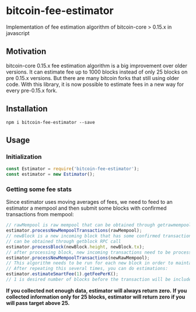 # bitcoin-fee-estimator
Implementation of fee estimation algorithm of bitcoin-core > 0.15.x in javascript

## Motivation
bitcoin-core 0.15.x fee estimation algorithm is a big improvement over older versions.
It can estimate fee up to 1000 blocks instead of only 25 blocks
on pre 0.15.x versions. But there are many bitcoin forks that still using older code.
With this library, it is now possible to estimate fees in a new way for every pre-0.15.x fork.

## Installation
`npm i bitcoin-fee-estimator --save`

## Usage

### Initialization
```javascript
const Estimator = require('bitcoin-fee-estimator');
const estimator = new Estimator();
```

### Getting some fee stats
Since estimator uses moving averages of fees, we need to feed to an estimator
a mempool and then submit some blocks with confirmed transactions from mempool:
```javascript
// rawMempool is raw mempool that can be obtained through getrawmempool RPC call to bitcoin node
estimator.processNewMempoolTransactions(rawMempool);
// newBlock is a new incoming block that has some confirmed transactions from mempool.
// can be obtained through getblock RPC call
estimator.processBlock(newBlock.height, newBlock.tx);
// after processing block, new incoming transactions need to be processed:
estimator.processNewMempoolTransactions(newRawMempool);
// This algorithm needs to be run for each new block in order to maintain up to date bitcoin fee statistics.
// After repeating this several times, you can do estimations:
estimator.estimateSmartFee(1).getFeePerK();
// 1 is desired number of blocks before the transaction will be included in the block.
```
**If you collected not enough data, estimator will always return zero.**
**If you collected information only for 25 blocks, estimator will return zero if you will pass target above 25.**